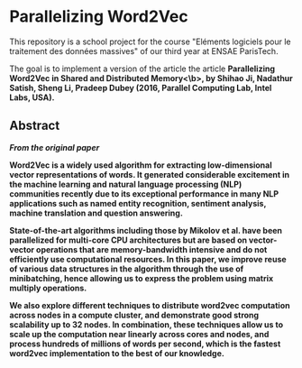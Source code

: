 # Parallelizing Word2Vec

This repository is a school project for the course "Eléments logiciels pour le traitement des données massives" of our third year at ENSAE ParisTech. 

The goal is to implement a version of the article the article <b>Parallelizing Word2Vec in Shared and Distributed Memory<\b>, by Shihao Ji, Nadathur Satish, Sheng Li, Pradeep Dubey (2016, Parallel Computing Lab, Intel Labs, USA).

## Abstract

<i>From the original paper</i>

Word2Vec is a widely used algorithm for extracting low-dimensional vector representations of words. It generated considerable excitement in the machine learning and natural language processing (NLP) communities recently due to its exceptional performance in many NLP applications such as named entity recognition, sentiment analysis, machine translation and question answering. 

State-of-the-art algorithms including those by Mikolov et al. have been parallelized for multi-core CPU architectures but are based on vector-vector operations that are memory-bandwidth intensive and do not efficiently use computational resources. In this paper, we improve reuse of various data structures in the algorithm through the use of minibatching, hence allowing us to express the problem using matrix multiply operations. 

We also explore different techniques to distribute word2vec computation across nodes in a compute cluster, and demonstrate good strong scalability up to 32 nodes. In combination, these techniques allow us to scale up the computation near linearly across cores and nodes, and process hundreds of millions of words per second, which is the fastest word2vec implementation to the best of our knowledge.
